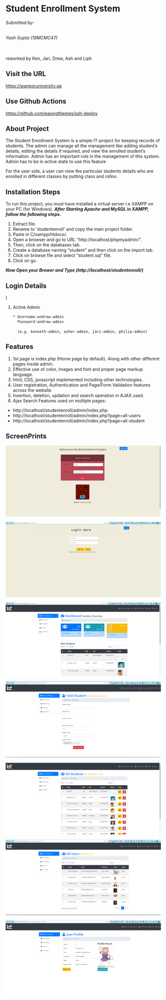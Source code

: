 #  Student Enrollment System
###### Submitted by-
###### Yash Gupta (19MCMC47)
<br>
reworked by Ken, Jari, Drew, Ash and Liph

## Visit the URL
https://wanporuniversity.ga
## Use Github Actions
https://github.com/easingthemes/ssh-deploy


## About Project 
The Student Enrollment System is a simple IT-project for keeping records of students. The admin can manage all the management like adding student’s details, editing the details if required, and view the enrolled student’s information. Admin has an important role in the management of this system. Admin has to be in active state to use this feature

For the user side, a user can view the particular students details who are enrolled in different classes by putting class and rollno.

## Installation Steps
To run this project, you must have installed a virtual server i.e XAMPP on your PC (for Windows). 
***After Starting Apache and MySQL in XAMPP, follow the following steps.***

1. Extract file.
2. Rename to 'studentenroll' and copy the main project folder.
3. Paste in C/xampp/htdocs/.
4. Open a browser and go to URL “http://localhost/phpmyadmin/”.
5. Then, click on the databases tab.
6. Create a database naming “student” and then click on the import tab.
7. Click on browse file and select “student.sql” file.
8. Click on go.

***Now Open your Brower and Type (http://localhost/studentenroll/)***

## Login Details
)
1. Active Admin  

       * Username:andrew-admin
         Password:andrew-admin

         (e.g. kenneth-admin, asher-admin, jari-admin, philip-admin)


## Features
1. 1st page is index.php (Home page by default). Along with other different pages inside admin.
2. Effective use of color, images and font and proper page markup language.
3. html, CSS, javascript implemented including other technologies.
4. User registration, Authentication and Page/Form Validation features across the website
5. Insertion, deletion, updation and search operation in AJAX used.
6. Ajax Search Features used on multiple pages:         
* http://localhost/studentenroll/admin/index.php
* http://localhost/studentenroll/admin/index.php?page=all-users
* http://localhost/studentenroll/admin/index.php?page=all-student
 

## ScreenPrints
![](screenprints/1.PNG)

![](screenprints/2.PNG)

![](screenprints/3.PNG)

![](screenprints/4.PNG)

![](screenprints/5.PNG)

![](screenprints/6.PNG)

![](screenprints/7.PNG)
